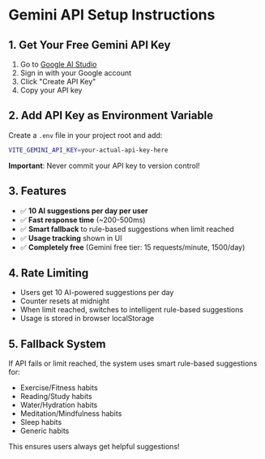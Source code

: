 # Gemini API Setup Instructions

## 1. Get Your Free Gemini API Key

1. Go to [Google AI Studio](https://aistudio.google.com/app/apikey)
2. Sign in with your Google account
3. Click "Create API Key"
4. Copy your API key

## 2. Add API Key as Environment Variable

Create a `.env` file in your project root and add:

```bash
VITE_GEMINI_API_KEY=your-actual-api-key-here
```

**Important**: Never commit your API key to version control!

## 3. Features

- ✅ **10 AI suggestions per day per user**
- ✅ **Fast response time** (~200-500ms)
- ✅ **Smart fallback** to rule-based suggestions when limit reached
- ✅ **Usage tracking** shown in UI
- ✅ **Completely free** (Gemini free tier: 15 requests/minute, 1500/day)

## 4. Rate Limiting

- Users get 10 AI-powered suggestions per day
- Counter resets at midnight
- When limit reached, switches to intelligent rule-based suggestions
- Usage is stored in browser localStorage

## 5. Fallback System

If API fails or limit reached, the system uses smart rule-based suggestions for:
- Exercise/Fitness habits
- Reading/Study habits  
- Water/Hydration habits
- Meditation/Mindfulness habits
- Sleep habits
- Generic habits

This ensures users always get helpful suggestions! 